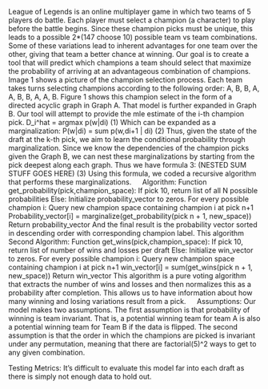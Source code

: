 League of Legends is an online multiplayer game in which two teams of 5 players do battle. Each player must select a champion (a character) to play before the battle begins. Since these champion picks must be unique, this leads to a possible 2*(147 choose 10) possible team vs team combinations.  Some of these variations lead to inherent advantages for one team over the other, giving that team a better chance at winning.
Our goal is to create a tool that will predict which champions a team should select that maximize the probability of arriving at an advantageous combination of champions.
Image 1 shows a picture of the champion selection process. Each team takes turns selecting champions according to the following order:  A, B, B, A, A, B, B, A, A, B. 
Figure 1 shows this champion select in the form of a directed acyclic graph in Graph A.  That model is further expanded in Graph B. 
Our tool will attempt to provide the mle estimate of the i-th champion pick.
D_i^hat = argmax p(w|di)                                       (1)
Which can be expanded as a marginalization:
P(w|di) = sum p(w,di+1 | di)                                   (2)
Thus, given the state of the draft at the k-th pick, we aim to learn the conditional probability through marginalization.
Since we know the dependencies of the champion picks given the Graph B, we can nest these marginalizations by starting from the pick deepest along each graph.
Thus we have formula 3:
(NESTED SUM STUFF GOES HERE)                         (3)
Using this formula, we coded a recursive algorithm that performs these marginalizations.
 
Algorithm:
Function get_probability(pick,champion_space):
	If pick 10, return list of all N possible probabilities
	Else:
		Initialize probability_vector to zeros.
		For every possible champion i:
			Query new champion space containing champion i at pick n+1
			Probability_vector[i] = marginalize(get_probability(pick n + 1, new_space))
		Return probability_vector
And the final result is the probability vector sorted in descending order with corresponding champion label.
This algorithm  
Second Algorithm:
Function get_wins(pick,champion_space):
	If pick 10, return list of number of wins and losses per draft
	Else:
		Initialize win_vector  to zeros.
		For every possible champion i:
			Query new champion space containing champion i at pick n+1
			win_vector[i] = sum(get_wins(pick n + 1, new_space))
		Return win_vector
This algorithm is a pure voting algorithm that extracts the number of wins and losses and then normalizes this as a probability after completion. This allows us to have information about how many winning and losing variations result from a pick.
 
Assumptions:
Our model makes two assumptions.
	The first assumption is that probability of winning is team invariant. That is, a potential winning team for team A is also a potential winning team for Team B if the data is flipped.
	The second assumption is that the order in which the champions are picked is invariant under any permutation, meaning that there are factorial(5)^2 ways to get to any given combination.
 
Testing Metrics:
It’s difficult to evaluate this model far into each draft as there is simply not enough data to hold out. 

